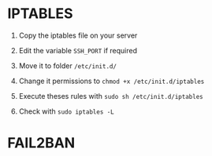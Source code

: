 # IPTABLES

1. Copy the iptables file on your server

2. Edit the variable `SSH_PORT` if required

3. Move it to folder `/etc/init.d/`

4. Change it permissions to `chmod +x /etc/init.d/iptables`

5. Execute theses rules with `sudo sh /etc/init.d/iptables`

6. Check with `sudo iptables -L`

# FAIL2BAN
